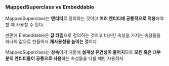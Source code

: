 ### MappedSuperclass vs Embeddable

MappedSuperclass는 **엔티티**로 정의하는 것이고 **여러 엔티티에 공통적으로 적용**해야 할 때 사용할 수 있다.

반면에 Embeddable은 **값 타입**으로 정의하는 것이고 비슷한 속성을 가지는 속성들을 하나의 값으로 만들어서 **재사용성을 높이는 것**이다

MappedSuperclass는 **상속**이기 때문에 **설계상 유연성이 떨어지**므로 **모든 혹은 대부분의 엔티티들이 공통으로 사용**하는 속성들을 다룰 때만 사용하자
